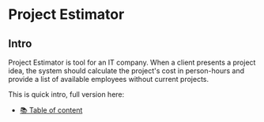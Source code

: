 # Project Estimator 

## Intro

Project Estimator is tool for an IT company. When a client presents a project idea, the system should calculate the project's cost in person-hours and provide a list of available employees without current projects.    

This is quick intro, full version here:

- [📚 Table of content](./doc/INDEX)